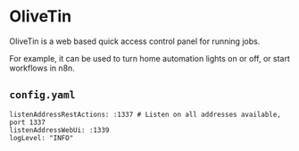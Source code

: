 # OliveTin

OliveTin is a web based quick access control panel for running jobs.

For example, it can be used to turn home automation lights on or off, or start
workflows in n8n.  

## `config.yaml`

```
listenAddressRestActions: :1337 # Listen on all addresses available, port 1337
listenAddressWebUi: :1339
logLevel: "INFO"
```
